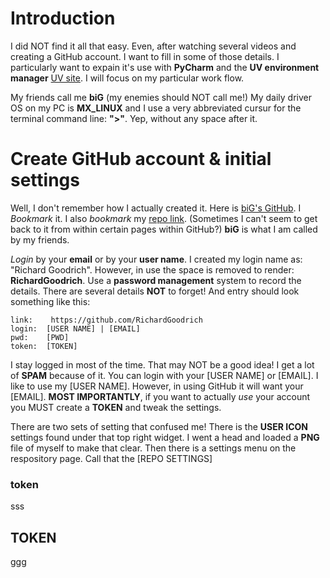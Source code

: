 # Introduction
I did NOT find it all that easy.  Even, after watching several videos and creating a GitHub account.  I want to fill in some of those details.  I particularly want to expain it's use with **PyCharm** and the **UV environment manager** [UV site](https://docs.astral.sh/uv/pip/environments/).    I will focus on my particular work flow.

My friends call me **biG**  (my enemies should NOT call me!) My daily driver OS on my PC is **MX_LINUX** and I use a very abbreviated cursur for the terminal command line: **">"**.  Yep, without any space after it.

# Create GitHub account & initial settings
Well, I don't remember how I actually created it. Here is [biG's GitHub](https://github.com/RichardGoodrich/).  I *Bookmark* it. I also *bookmark* my [repo link](https://github.com/RichardGoodrich?tab=repositories).  (Sometimes I can't seem to get back to it from within certain pages within GitHub?)  **biG** is what I am called by my friends. 

*Login* by your **email** or by your **user name**.  I created my login name as: "Richard Goodrich".  However, in use the space is removed to render:  **RichardGoodrich**.  Use a **password management** system to record the details. There are several details **NOT** to forget!  And entry should look something like this:

```
link:    https://github.com/RichardGoodrich
login:  [USER NAME] | [EMAIL]
pwd:    [PWD]
token:  [TOKEN]
```
I stay logged in most of the time.  That may NOT be a good idea!  I get a lot of **SPAM** because of it.  You can login with your [USER NAME] or [EMAIL].  I like to use my [USER NAME].  However, in using GitHub it will want your [EMAIL].  **MOST IMPORTANTLY**, if you want to actually *use* your account you MUST create a **TOKEN** and tweak the settings.

There are two sets of setting that confused me!  There is the **USER ICON** settings found under that top right widget.  I went a head and loaded a **PNG** file of myself to make that clear.  Then there is a settings menu on the respository page.  Call that the [REPO SETTINGS]

### token
sss

## TOKEN
ggg
